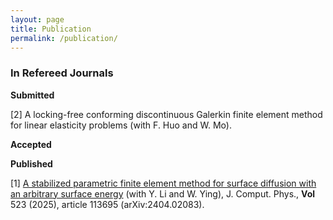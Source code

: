 ```yaml
---
layout: page
title: Publication
permalink: /publication/
---
```

### In Refereed Journals<br>

**Submitted**

[2] A locking-free conforming discontinuous Galerkin finite element method for linear elasticity problems (with F. Huo and W. Mo).

**Accepted**

**Published**

[1] [A stabilized parametric finite element method for surface diffusion with an arbitrary surface energy](https://doi.org/10.1016/j.jcp.2024.113605) (with Y. Li and W. Ying), J. Comput. Phys., **Vol** 523 (2025), article 113695 (arXiv:2404.02083).

